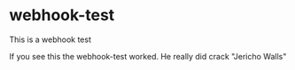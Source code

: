 # webhook-test
This is a webhook test


If you see this the webhook-test worked. He really did crack "Jericho Walls"
